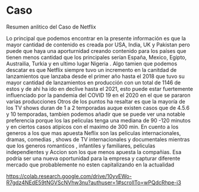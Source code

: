 # Caso

Resumen anlitico del Caso de Netflix 

Lo principal que podemos encontrar en la presente información es que la mayor cantidad de contenido es creada por USA, India, UK y Pakistan pero puede que haya una aporturnidad creando contenido para los países que tienen menos cantidad que los principales serían España, Mexico, Egipto, Austrailia, Turkia y en ultimo lugar Nigeria .
Algo tamien que podemos descatar es que Netflix  siempre tuvo un incremento en la canitdad de lanzamientos que lanzaba desde el primer año hasta el 2018 que tuvo su mayor cantidad de lanzamientos en producción con un total de 1146 de estos y de ahi ha ido en declive hasta el 2021, esto puede estar  fuertemente influenciado por la pandemia del COVID 19 en el 2020 en el que se pararon varias producciones 
Otros de los puntos ha resaltar es que la mayoría de los TV shows duran de 1 a 2 temporadas auque existen casos que de 4.5.6 y 10 temporadas, tambien podemos añadir que se puede ver una notable preferencia porque los las peliculas tenga una mediana de 90 -120 minutos y en ciertos casos atipicos con el maximo de 300 min. 
En cuento a los generos a los que mas apuesta Neflix son las peliculas internacionales, dramas, comedias , shows de TV internacionales y documentales mientras que los generos romanticos , infantiles y familiares, peliculas independientes y Accion son los que menos apuesta la compañias. Esa podría ser una nueva oportunidad para la empresa y capturar diferente mercado que probablemente no esten capitalizando en la actualidad

https://colab.research.google.com/drive/10yvEWo-R7gdz4NEdE59tNGVScNVhw3nu?authuser=1#scrollTo=wPQdcRhpe-i3 
